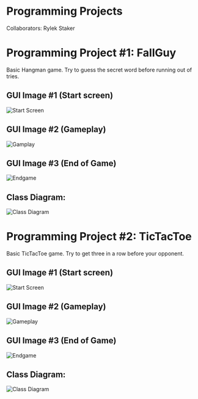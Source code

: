 # Programming Projects
Collaborators: Rylek Staker

# Programming Project #1: FallGuy
Basic Hangman game. Try to guess the secret word before running out of tries.

## GUI Image #1 (Start screen)
![Start Screen](https://github.com/RylekStaker/ProgrammingProjects/blob/main/images/FallGuyStartScreen.png?raw=true)

## GUI Image #2 (Gameplay)
![Gamplay](https://github.com/RylekStaker/ProgrammingProjects/blob/main/images/FallGuyGameplay.png?raw=true)

## GUI Image #3 (End of Game)
![Endgame](https://github.com/RylekStaker/ProgrammingProjects/blob/main/images/EndGame.JPG?raw=true)

## Class Diagram:
![Class Diagram](https://github.com/RylekStaker/ProgrammingProjects/blob/main/images/HangmanClassDiagram.png?raw=true)

# Programming Project #2: TicTacToe
Basic TicTacToe game. Try to get three in a row before your opponent.

## GUI Image #1 (Start screen)
![Start Screen](https://github.com/RylekStaker/ProgrammingProjects/blob/main/images/StartScreenTicTacToe.JPG?raw=true)

## GUI Image #2 (Gameplay)
![Gameplay](https://github.com/RylekStaker/ProgrammingProjects/blob/main/images/GameplayTicTacToe.JPG?raw=true)

## GUI Image #3 (End of Game)
![Endgame](https://github.com/RylekStaker/ProgrammingProjects/blob/main/images/EndgameTicTacToe.JPG?raw=true)

## Class Diagram:
![Class Diagram](https://github.com/RylekStaker/ProgrammingProjects/blob/main/images/TicTacToeClassDiagram.png?raw=true)

